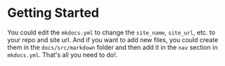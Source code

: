# Getting Started

You could edit the `mkdocs.yml` to change the `site_name`, `site_url`, etc. to your repo and site url. And if you want to add new files, you could create them in the `docs/src/markdown` folder and then add it in the `nav` section in `mkdocs.yml`. That's all you need to do!.
